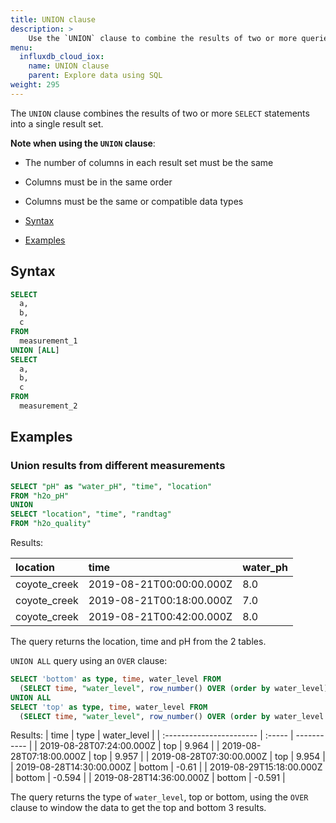 ```yaml
---
title: UNION clause
description: > 
    Use the `UNION` clause to combine the results of two or more queries into a single set of results.
menu:
  influxdb_cloud_iox:
    name: UNION clause
    parent: Explore data using SQL
weight: 295
---
```


The `UNION` clause combines the results of two or more `SELECT` statements into a single result set.

**Note when using the `UNION` clause**:

- The number of columns in each result set must be the same
- Columns must be in the same order
- Columns must be the same or compatible data types

- [Syntax](#syntax)
- [Examples](#examples)

## Syntax

```sql
SELECT
  a,
  b,
  c
FROM
  measurement_1
UNION [ALL]
SELECT
  a,
  b,
  c
FROM
  measurement_2
``` 

## Examples

### Union results from different measurements

```sql
SELECT "pH" as "water_pH", "time", "location"
FROM "h2o_pH"
UNION 
SELECT "location", "time", "randtag" 
FROM "h2o_quality"
```
Results:

| location     | time                     | water_ph |
| :----------- | :----------------------- | :------- |
| coyote_creek | 2019-08-21T00:00:00.000Z | 8.0      |
| coyote_creek | 2019-08-21T00:18:00.000Z | 7.0      |
| coyote_creek | 2019-08-21T00:42:00.000Z | 8.0      |

The query returns the location, time and pH from the 2 tables.

`UNION ALL` query using an `OVER` clause:

```sql
SELECT 'bottom' as type, time, water_level FROM
  (SELECT time, "water_level", row_number() OVER (order by water_level) as rn FROM h2o_feet) where rn <= 3 
UNION ALL 
SELECT 'top' as type, time, water_level FROM 
  (SELECT time, "water_level", row_number() OVER (order by water_level DESC) as rn FROM h2o_feet) where rn <= 3
  ```
Results:
| time                     | type   | water_level |
| :----------------------- | :----- | ----------- |
| 2019-08-28T07:24:00.000Z | top    | 9.964       |
| 2019-08-28T07:18:00.000Z | top    | 9.957       |
| 2019-08-28T07:30:00.000Z | top    | 9.954       |
| 2019-08-28T14:30:00.000Z | bottom | -0.61       |
| 2019-08-29T15:18:00.000Z | bottom | -0.594      |
| 2019-08-28T14:36:00.000Z | bottom | -0.591      |

The query returns the type of `water_level`, top or bottom, using the `OVER` clause to window the data to get the top and bottom 3 results.